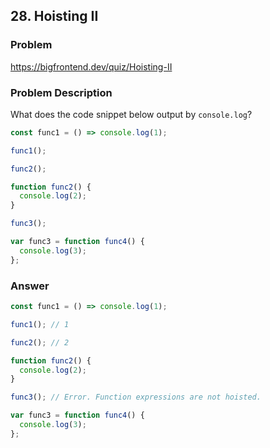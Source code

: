 ## 28. Hoisting II

### Problem

https://bigfrontend.dev/quiz/Hoisting-II

### Problem Description

What does the code snippet below output by `console.log`?

```js
const func1 = () => console.log(1);

func1();

func2();

function func2() {
  console.log(2);
}

func3();

var func3 = function func4() {
  console.log(3);
};
```

### Answer

```js
const func1 = () => console.log(1);

func1(); // 1

func2(); // 2

function func2() {
  console.log(2);
}

func3(); // Error. Function expressions are not hoisted.

var func3 = function func4() {
  console.log(3);
};
```
